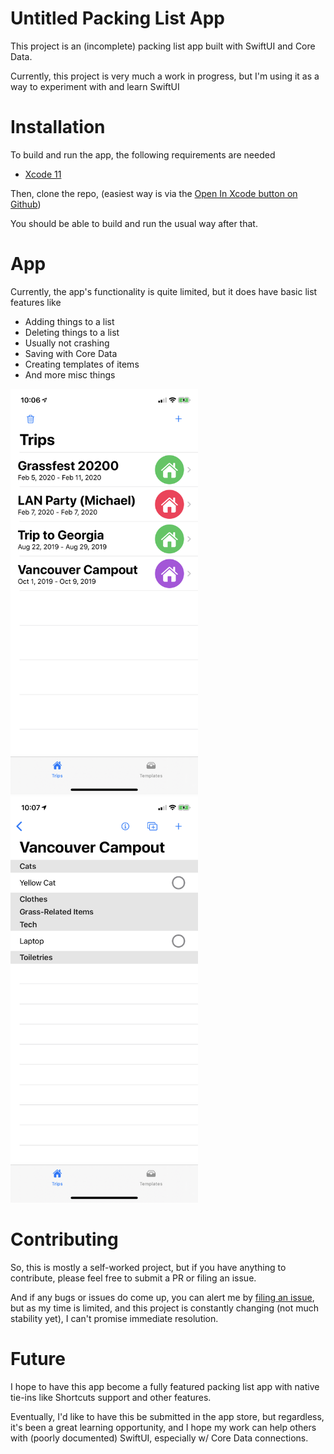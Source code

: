 #  Untitled Packing List App
This project is an (incomplete) packing list app built with SwiftUI and Core Data. 

Currently, this project is very much a work in progress, but I'm using it as a way to experiment with and learn SwiftUI

# Installation
 
 To build and run the app, the following requirements are needed
  *  [Xcode 11](https://developer.apple.com/xcode/)

Then, clone the repo, (easiest way is via the [Open In Xcode button on Github](https://github.blog/2017-06-05-clone-in-xcode/))

You should be able to build and run the usual way after that.

# App
Currently, the app's functionality is quite limited, but it does have basic list features like 
* Adding things to a list
* Deleting things to a list
* Usually not crashing
* Saving with Core Data
* Creating templates of items
* And more misc things

<span>
<img src="screenshots/home.png" alt="Home Screen" width="300">
<img src="screenshots/detail.png" alt="Detail Screen" width="300">
</span>

# Contributing
So, this is mostly a self-worked project, but if you have anything to contribute, please feel free to submit a PR or filing an issue.

And if any bugs or issues do come up, you can alert me by [filing an issue](https://github.com/katzrkool/trips/issues/new), but as my time is limited, and this project is constantly changing (not much stability yet), I can't promise immediate resolution.

# Future
I hope to have this app become a fully featured packing list app with native tie-ins like Shortcuts support and other features.

Eventually, I'd like to have this be submitted in the app store, but regardless,  it's been a great learning opportunity, and I hope my work can help others with (poorly documented) SwiftUI, especially w/ Core Data connections. 
